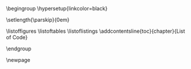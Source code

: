 \begingroup
\hypersetup{linkcolor=black}

<!--
\listof (used by minted's \listoflistings) does not respect the \parskip length
set \parskip to zero for lists to get a harmonized layout
-->

\setlength{\parskip}{0em}

<!--
\todototoc
\listoftodos{}

\newpage
-->

\listoffigures
\listoftables
\listoflistings
\addcontentsline{toc}{chapter}{List of Code}

\endgroup

\newpage
